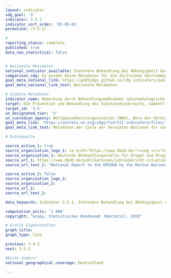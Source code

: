 ```yaml
---
layout: indicator
sdg_goal: '3'
indicator: 3.5.1
indicator_sort_order: '03-05-01'
permalink: /3-5-1/

#
reporting_status: complete
published: true
data_non_statistical: false


# Nationale Metadaten
national_indicator_available: Statonäre Behandlung bei Abhängigkeit durch psychoaktive Substanzen <br> Stationäre Behandlung bei Alkoholabhänigkeit
comparison_sdg: Es wurden keine Metadaten für die Zeitreihen übernommen.
goal_meta_national_link: https://g205sdgs.github.io/sdg-indicators/public/MetaDe/3.5.1.pdf
goal_meta_national_link_text: Nationale Metadaten

# Globale Metadaten
indicator_name: Abdeckung durch Behandlungsmaßnahmen (pharmakologische, psychosoziale und Rehabilitations- und Nachsorgeleistungen) bei Substanzmissbrauch
target: Die Prävention und Behandlung des Substanzmissbrauchs, namentlich des Suchtstoffmissbrauchs und des schädlichen Gebrauchs von Alkohol, verstärken
target_id: '3.5'
un_designated_tier: '3'
un_custodian_agency: Weltgesundheitsorganisation (WHO), Büro der Vereinten Nationen für Drogen- und Verbrechensbekämpfung (UNODC)
goal_meta_link: 'https://unstats.un.org/sdgs/tierIII-indicators/files/Tier3-03-05-01.pdf'
goal_meta_link_text: Metadaten der Ziele der Vereinten Nationen für nachhaltige Entwicklung

# Datenquelle

source_active_1: true
source_organisation_logo_1: <a href="https://www.dbdd.de/"><img src="https://g205sdgs.github.io/sdg-indicators/public/logos/dbdd.png" alt="Logo DBDD" /></a>
source_organisation_1: Deutsche Beobachtungsstelle für Drogen und Drogensucht (DBDD)
source_url_1: https://www.dbdd.de/publikationen/jahresbericht-situation-illegaler-drogen-in-deutschland.html
source_url_text_1: "National Report to the EMCDDA by the Reitox National Focal Point, Workbook Drugs"

source_active_2: false
source_organisation_logo_2:
source_organisation_2:
source_url_2:
source_url_text_2:

data_keywords: Indikator 3.5.1, Statonäre Behandlung bei Abhängigkeit durch psychoaktive Substanzen, Stationäre Behandlung bei Alkoholabhänigkeit, Drogensucht, Drogenentzug,Weltgesundheitsorganisation (WHO), Büro der Vereinten Nationen für Drogen- und Verbrechensbekämpfung (UNODC), Deutsche Beobachtungsstelle für Drogen und Drogensucht (DBDD)

computation_units: '1 000'
copyright: "&copy; Statistisches Bundesamt (Destatis), 2019"

# Grafik Eigenschaften
graph_title:
graph_type: line

previous: 3-4-2
next: 3-5-2

#Nicht ändern!
national_geographical_coverage: Deutschland

---
```

